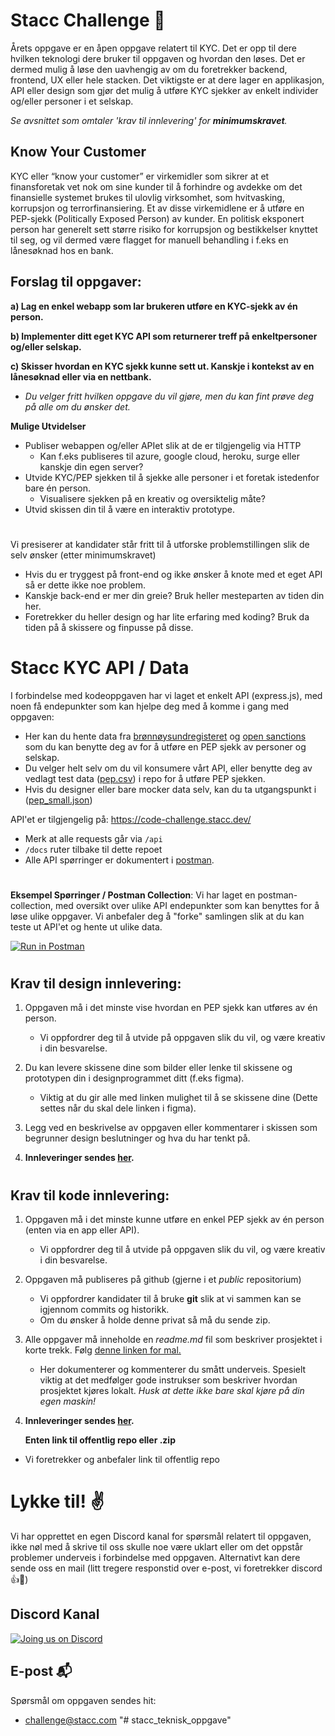 # Stacc Challenge 📝

Årets oppgave er en åpen oppgave relatert til KYC. Det er opp til dere hvilken teknologi dere bruker til oppgaven og hvordan den løses. Det er dermed mulig å løse den uavhengig av om du foretrekker backend, frontend, UX eller hele stacken.
Det viktigste er at dere lager en applikasjon, API eller design som gjør det mulig å utføre KYC sjekker av enkelt individer og/eller personer i et selskap.

_Se avsnittet som omtaler 'krav til innlevering' for **minimumskravet**._

## Know Your Customer

KYC eller “know your customer” er virkemidler som sikrer at et finansforetak vet nok om sine kunder til å forhindre og avdekke om det finansielle systemet brukes til ulovlig virksomhet, som hvitvasking, korrupsjon og terrorfinansiering. Et av disse virkemidlene er å utføre en PEP-sjekk (Politically Exposed Person) av kunder. En politisk eksponert person har generelt sett større risiko for korrupsjon og bestikkelser knyttet til seg, og vil dermed være flagget for manuell behandling i f.eks en lånesøknad hos en bank.

## Forslag til oppgaver:

**a) Lag en enkel webapp som lar brukeren utføre en KYC-sjekk av én person.**

**b) Implementer ditt eget KYC API som returnerer treff på enkeltpersoner og/eller selskap.**

**c) Skisser hvordan en KYC sjekk kunne sett ut. Kanskje i kontekst av en lånesøknad eller via en nettbank.**

- _Du velger fritt hvilken oppgave du vil gjøre, men du kan fint prøve deg på alle om du ønsker det._

**Mulige Utvidelser**

- Publiser webappen og/eller APIet slik at de er tilgjengelig via HTTP
  - Kan f.eks publiseres til azure, google cloud, heroku, surge eller kanskje din egen server?
- Utvide KYC/PEP sjekken til å sjekke alle personer i et foretak istedenfor bare én person.
  - Visualisere sjekken på en kreativ og oversiktelig måte?
- Utvid skissen din til å være en interaktiv prototype.

#

Vi presiserer at kandidater står fritt til å utforske problemstillingen slik de selv ønsker (etter minimumskravet)

- Hvis du er tryggest på front-end og ikke ønsker å knote med et eget API så er dette ikke noe problem.
- Kanskje back-end er mer din greie? Bruk heller mesteparten av tiden din her.
- Foretrekker du heller design og har lite erfaring med koding? Bruk da tiden på å skissere og finpusse på disse.

# Stacc KYC API / Data

I forbindelse med kodeoppgaven har vi laget et enkelt API (express.js), med noen få endepunkter som kan hjelpe deg med å komme i gang med oppgaven:

- Her kan du hente data fra [brønnøysundregisteret](https://www.brreg.no/) og [open sanctions](http://opensanctions.org/) som du kan benytte deg av for å utføre en PEP sjekk av personer og selskap.
- Du velger helt selv om du vil konsumere vårt API, eller benytte deg av vedlagt test data ([pep.csv](https://raw.githubusercontent.com/hpl002/stacc-code-challenge-public/master/pep.csv)) i repo for å utføre PEP sjekken.
- Hvis du designer eller bare mocker data selv, kan du ta utgangspunkt i ([pep_small.json](https://raw.githubusercontent.com/hpl002/stacc-code-challenge-public/master/pep_small.json))

API'et er tilgjengelig på: https://code-challenge.stacc.dev/

- Merk at alle requests går via `/api`
- `/docs` ruter tilbake til dette repoet
- Alle API spørringer er dokumentert i [postman](https://www.postman.com/).

#

**Eksempel Spørringer / Postman Collection**: Vi har laget en postman-collection, med oversikt over ulike API endepunkter som kan benyttes for å løse ulike oppgaver. Vi anbefaler deg å "forke" samlingen slik at du kan teste ut API'et og hente ut ulike data.

[![Run in Postman](https://run.pstmn.io/button.svg)](https://app.getpostman.com/run-collection/16040688-74d4dc53-b65b-457c-8865-b5c4d6d4fdc5?action=collection%2Ffork&collection-url=entityId%3D16040688-74d4dc53-b65b-457c-8865-b5c4d6d4fdc5%26entityType%3Dcollection%26workspaceId%3Df408e47c-588c-4301-ba9f-6838a7f3b57a)

#

## Krav til design innlevering:

1. Oppgaven må i det minste vise hvordan en PEP sjekk kan utføres av én person.
   - Vi oppfordrer deg til å utvide på oppgaven slik du vil, og være kreativ i din besvarelse.
2. Du kan levere skissene dine som bilder eller lenke til skissene og prototypen din i designprogrammet ditt (f.eks figma).
   - Viktig at du gir alle med linken mulighet til å se skissene dine (Dette settes når du skal dele linken i figma).
3. Legg ved en beskrivelse av oppgaven eller kommentarer i skissen som begrunner design beslutninger og hva du har tenkt på.

4. **Innleveringer sendes [her](mailto:challenge@stacc.com).**

#

## Krav til kode innlevering:

1. Oppgaven må i det minste kunne utføre en enkel PEP sjekk av én person (enten via en app eller API).
   - Vi oppfordrer deg til å utvide på oppgaven slik du vil, og være kreativ i din besvarelse.
2. Oppgaven må publiseres på github (gjerne i et _public_ repositorium)
   - Vi oppfordrer kandidater til å bruke **git** slik at vi sammen kan se igjennom commits og historikk.
   - Om du ønsker å holde denne privat så må du sende zip.
3. Alle oppgaver må inneholde en _readme.md_ fil som beskriver prosjektet i korte trekk. Følg [denne linken for mal.](https://github.com/hpl002/stacc-code-challenge-public/blob/master/readmeTemplate.md)
   - Her dokumenterer og kommenterer du smått underveis. Spesielt viktig at det medfølger gode instrukser som beskriver hvordan prosjektet kjøres lokalt.
     _Husk at dette ikke bare skal kjøre på din egen maskin!_
4. **Innleveringer sendes [her](mailto:challenge@stacc.com).**

   **Enten link til offentlig repo eller .zip**

- Vi foretrekker og anbefaler link til offentlig repo

# Lykke til! ✌️

Vi har opprettet en egen Discord kanal for spørsmål relatert til oppgaven, ikke nøl med å skrive til oss skulle noe være uklart eller om det oppstår problemer underveis i forbindelse med oppgaven. Alternativt kan dere sende oss en mail (litt tregere responstid over e-post, vi foretrekker discord 👍🙂)

## Discord Kanal

[![Joing us on Discord](https://assets-global.website-files.com/6257adef93867e50d84d30e2/62594fddd654fc29fcc07359_cb48d2a8d4991281d7a6a95d2f58195e.svg)](https://discord.gg/s2RyPJvBqQ)

## E-post 📬

Spørsmål om oppgaven sendes hit:
- challenge@stacc.com
"# stacc_teknisk_oppgave" 

